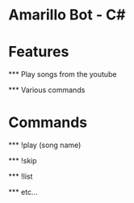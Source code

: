 # Amarillo Bot - C#

# Features

*** Play songs from the youtube

*** Various commands

# Commands

*** !play (song name) 

*** !skip

*** !list 

*** etc...

